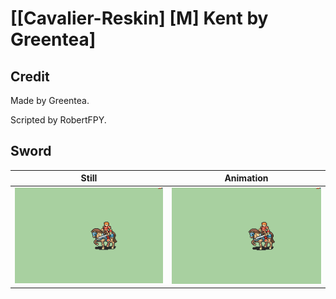 # [\[Cavalier-Reskin\] \[M\] Kent by Greentea]

## Credit

Made by Greentea.

Scripted by RobertFPY.
	
## Sword

| Still | Animation |
| :---: | :-------: |
| ![Sword still](./Sword_000.png) | ![Sword animation](./Sword.gif) |

